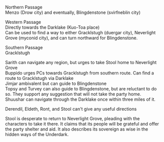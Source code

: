 Northern Passage  
Menzo (Drow city) and eventually, Blingdenstone (svirfneblin city)
 
Western Passage  
Directly towards the Darklake (Kuo-Toa place)  
Can be used to find a way to either Gracklstugh (duergar city), Neverlight Grove (myconid city), and can turn northward for Blingdenstone.
 
Southern Passage  
Gracklstugh
 
Sarith can navigate any region, but urges to take Stool home to Neverlight Grove  
Buppido urges PCs towards Gracklstugh from southern route. Can find a route to Gracklstugh via Darklake  
Jimjar ambivalent but can guide to Blingdenstone  
Topsy and Turvey can also guide to Blingdenstone, but are reluctant to do so. They support any suggestion that will not take the party home.  
Shuushar can navigate through the Darklake once within three miles of it.
 
Derendil, Eldeth, Ront, and Stool can't give any useful directions
 
Stool is desperate to return to Neverlight Grove, pleading with the characters to take it there. It claims that its people will be grateful and offer the party shelter and aid. It also describes its sovereign as wise in the hidden ways of the Underdark.